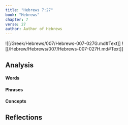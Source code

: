 ```yaml
---
title: "Hebrews 7:27"
book: "Hebrews"
chapter: 7
verse: 27
author: Author of Hebrews
---
```

![[/Greek/Hebrews/007/Hebrews-007-027G.md#Text]]
![[/Hebrew/Hebrews/007/Hebrews-007-027H.md#Text]]

## Analysis

#### Words

#### Phrases

#### Concepts

## Reflections
